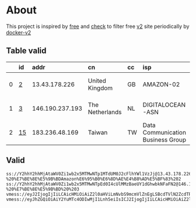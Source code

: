 
# About

This project is inspired by [free](https://github.com/freefq/free) and [check](https://github.com/yeahwu/check) to filter free [v2](https://github.com/v2fly/v2ray-core) site periodically by [docker-v2](https://hub.docker.com/r/v2ray/official)

    

## Table valid
|    | id                   | addr            | cn              | cc   | isp                               | ip              | chatgpt          |
|---:|:---------------------|:----------------|:----------------|:-----|:----------------------------------|:----------------|:-----------------|
|  0 | [2](config/2.json)   | 13.43.178.226   | United Kingdom  | GB   | AMAZON-02                         | 13.40.181.177   | Yes (Region: GB) |
|  1 | [3](config/3.json)   | 146.190.237.193 | The Netherlands | NL   | DIGITALOCEAN-ASN                  | 146.190.237.193 | Yes (Region: NL) |
|  2 | [15](config/15.json) | 183.236.48.169  | Taiwan          | TW   | Data Communication Business Group | 1.162.128.38    | Yes (Region: TW) |

## Valid
```
ss://Y2hhY2hhMjAtaWV0Zi1wb2x5MTMwNTp1MTdUM0J2cFlhYWl1VzJj@13.43.178.226:443#github.com/freefq%20-%20%E7%BE%8E%E5%9B%BDAmazon%E6%95%B0%E6%8D%AE%E4%B8%AD%E5%BF%83%202
ss://Y2hhY2hhMjAtaWV0Zi1wb2x5MTMwNTpEd0I4cUlMMzBaeUY1dGhwbkNFaFN2@146.190.237.193:55362#github.com/freefq%20-%20%E7%BE%8E%E5%9B%BD%20%203
vmess://eyJ2IjogIjIiLCAicHMiOiAiZ2l0aHViLmNvbS9mcmVlZnEgLSBcdTVlN2ZcdTRlMWNcdTc3MDFcdTVlN2ZcdTVkZGVcdTVlMDJcdTc5ZmJcdTUyYTggMTUiLCAiYWRkIjogIjE4My4yMzYuNDguMTY5IiwgInBvcnQiOiAiMTAwMiIsICJ0eXBlIjogIm5vbmUiLCAiaWQiOiAiMjI5Y2NkNDQtYzU2Yy0zOTQ3LTg4ZGUtODQ5ZGQ3MGMxODBkIiwgImFpZCI6ICIyIiwgIm5ldCI6ICJ0Y3AiLCAicGF0aCI6ICIvIiwgImhvc3QiOiAiIiwgInRscyI6ICIifQ==
vmess://eyJhZGQiOiAiY2YuMTc4ODIwMjI1Lnh5eiIsICJ2IjogIjIiLCAicHMiOiAiZ2l0aHViLmNvbS9mcmVlZnEgLSBcdTdmOGVcdTU2ZmRDbG91ZEZsYXJlXHU1MTZjXHU1M2Y4Q0ROXHU4MjgyXHU3MGI5IDIwIiwgInBvcnQiOiA4MCwgImlkIjogIjhmYTI2MWMwLWFlOGQtNGFlZS04ZjhiLTE2MDRiNmY3OGY0YSIsICJhaWQiOiAiMCIsICJuZXQiOiAid3MiLCAidHlwZSI6ICIiLCAiaG9zdCI6ICJhbXMuMTc4ODIwMjI1Lnh5eiIsICJwYXRoIjogIi9oNWU2NWZkIiwgInRscyI6ICIifQ==
```

